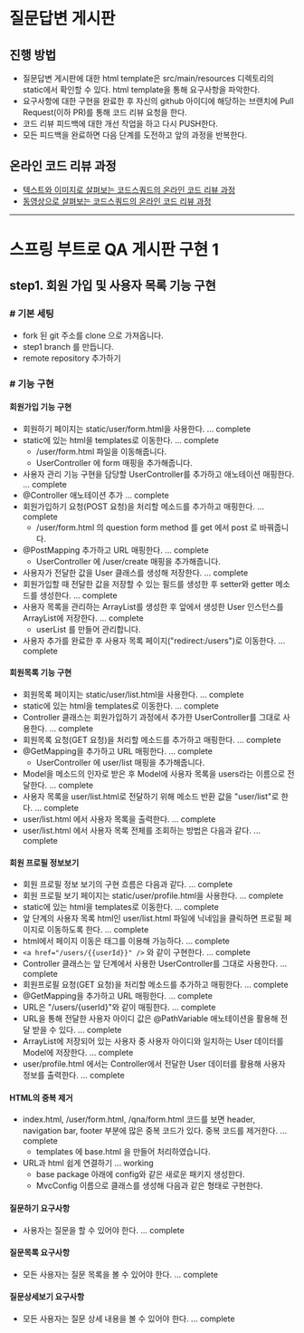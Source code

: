 # 질문답변 게시판
## 진행 방법
* 질문답변 게시판에 대한 html template은 src/main/resources 디렉토리의 static에서 확인할 수 있다. html template을 통해 요구사항을 파악한다.
* 요구사항에 대한 구현을 완료한 후 자신의 github 아이디에 해당하는 브랜치에 Pull Request(이하 PR)를 통해 코드 리뷰 요청을 한다.
* 코드 리뷰 피드백에 대한 개선 작업을 하고 다시 PUSH한다.
* 모든 피드백을 완료하면 다음 단계를 도전하고 앞의 과정을 반복한다.

## 온라인 코드 리뷰 과정
* [텍스트와 이미지로 살펴보는 코드스쿼드의 온라인 코드 리뷰 과정](https://github.com/code-squad/codesquad-docs/blob/master/codereview/README.md)
* [동영상으로 살펴보는 코드스쿼드의 온라인 코드 리뷰 과정](https://youtu.be/a5c9ku-_fok)


----------------------


# 스프링 부트로 QA 게시판 구현 1
## step1. 회원 가입 및 사용자 목록 기능 구현

### # 기본 세팅 
- fork 된 git 주소를 clone 으로 가져옵니다. 
- step1 branch 를 만듭니다.
- remote repository 추가하기

### # 기능 구현
#### 회원가입 기능 구현
- 회원하기 페이지는 static/user/form.html을 사용한다. ... complete
- static에 있는 html을 templates로 이동한다. ... complete
    - /user/form.html 파일을 이동해줍니다.
    - UserController 에 form 매핑을 추가해줍니다. 
- 사용자 관리 기능 구현을 담당할 UserController를 추가하고 애노테이션 매핑한다. ... complete
- @Controller 애노테이션 추가 ... complete
- 회원가입하기 요청(POST 요청)을 처리할 메소드를 추가하고 매핑한다. ... complete
    - /user/form.html 의 question form method 를 get 에서 post 로 바꿔줍니다.
- @PostMapping 추가하고 URL 매핑한다. ... complete
    - UserController 에 /user/create 매핑을 추가해줍니다. 
- 사용자가 전달한 값을 User 클래스를 생성해 저장한다. ... complete
- 회원가입할 때 전달한 값을 저장할 수 있는 필드를 생성한 후 setter와 getter 메소드를 생성한다. ... complete
- 사용자 목록을 관리하는 ArrayList를 생성한 후 앞에서 생성한 User 인스턴스를 ArrayList에 저장한다. ... complete
    - userList 를 만들어 관리합니다.
- 사용자 추가를 완료한 후 사용자 목록 페이지("redirect:/users")로 이동한다. ... complete

#### 회원목록 기능 구현
- 회원목록 페이지는 static/user/list.html을 사용한다. ... complete
- static에 있는 html을 templates로 이동한다. ... complete
- Controller 클래스는 회원가입하기 과정에서 추가한 UserController를 그대로 사용한다. ... complete
- 회원목록 요청(GET 요청)을 처리할 메소드를 추가하고 매핑한다. ... complete
- @GetMapping을 추가하고 URL 매핑한다. ... complete
    - UserController 에 user/list 매핑을 추가해줍니다.
- Model을 메소드의 인자로 받은 후 Model에 사용자 목록을 users라는 이름으로 전달한다. ... complete
- 사용자 목록을 user/list.html로 전달하기 위해 메소드 반환 값을 "user/list"로 한다. ... complete
- user/list.html 에서 사용자 목록을 출력한다. ... complete
- user/list.html 에서 사용자 목록 전체를 조회하는 방법은 다음과 같다. ... complete

#### 회원 프로필 정보보기
- 회원 프로필 정보 보기의 구현 흐름은 다음과 같다. ... complete
- 회원 프로필 보기 페이지는 static/user/profile.html을 사용한다. ... complete
- static에 있는 html을 templates로 이동한다. ... complete
- 앞 단계의 사용자 목록 html인 user/list.html 파일에 닉네임을 클릭하면 프로필 페이지로 이동하도록 한다. ... complete
- html에서 페이지 이동은 <a /> 태그를 이용해 가능하다. ... complete
- `<a href="/users/{{userId}}" />` 와 같이 구현한다. ... complete
- Controller 클래스는 앞 단계에서 사용한 UserController를 그대로 사용한다. ... complete
- 회원프로필 요청(GET 요청)을 처리할 메소드를 추가하고 매핑한다. ... complete
- @GetMapping을 추가하고 URL 매핑한다. ... complete
- URL은 "/users/{userId}"와 같이 매핑한다. ... complete
- URL을 통해 전달한 사용자 아이디 값은 @PathVariable 애노테이션을 활용해 전달 받을 수 있다. ... complete
- ArrayList에 저장되어 있는 사용자 중 사용자 아이디와 일치하는 User 데이터를 Model에 저장한다. ... complete
- user/profile.html 에서는 Controller에서 전달한 User 데이터를 활용해 사용자 정보를 출력한다. ... complete

#### HTML의 중복 제거
- index.html, /user/form.html, /qna/form.html 코드를 보면 header, navigation bar, footer 부분에 많은 중복 코드가 있다. 중복 코드를 제거한다. ... complete
    - templates 에 base.html 을 만들어 처리하였습니다. 
- URL과 html 쉽게 연결하기 ... working
    - base package 아래에 config와 같은 새로운 패키지 생성한다.
    - MvcConfig 이름으로 클래스를 생성해 다음과 같은 형태로 구현한다.

#### 질문하기 요구사항
- 사용자는 질문을 할 수 있어야 한다. ... complete

#### 질문목록 요구사항
- 모든 사용자는 질문 목록을 볼 수 있어야 한다. ... complete

#### 질문상세보기 요구사항
- 모든 사용자는 질문 상세 내용을 볼 수 있어야 한다. ... complete